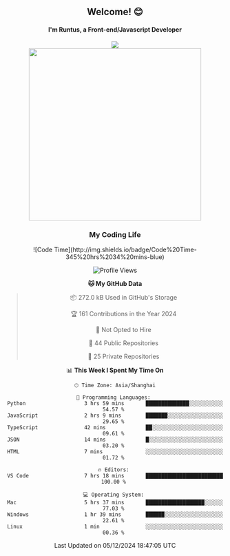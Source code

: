 

<div align="center">
    <div>    
        <h2>Welcome! 😊</h2>
        <h4> I'm Runtus, a Front-end/Javascript Developer</h4>
    </div>
    <img style="width=100%" src="https://github.com/user-attachments/assets/96bbb592-d82f-4a25-bfe7-39362c279943"> </img>
</div>


<div align="center">
<img src="https://github-readme-stats.vercel.app/api?username=Runtus&show_icons=true&theme=tokyonight" width=400 />

</div>

<div align="center">
<h3>My Coding Life</h3>
<!--START_SECTION:waka-->
![Code Time](http://img.shields.io/badge/Code%20Time-345%20hrs%2034%20mins-blue)

![Profile Views](http://img.shields.io/badge/Profile%20Views-4-blue)

**🐱 My GitHub Data** 

> 📦 272.0 kB Used in GitHub's Storage 
 > 
> 🏆 161 Contributions in the Year 2024
 > 
> 🚫 Not Opted to Hire
 > 
> 📜 44 Public Repositories 
 > 
> 🔑 25 Private Repositories 
 > 
📊 **This Week I Spent My Time On** 

```text
🕑︎ Time Zone: Asia/Shanghai

💬 Programming Languages: 
Python                   3 hrs 59 mins       ██████████████░░░░░░░░░░░   54.57 % 
JavaScript               2 hrs 9 mins        ███████░░░░░░░░░░░░░░░░░░   29.65 % 
TypeScript               42 mins             ██░░░░░░░░░░░░░░░░░░░░░░░   09.61 % 
JSON                     14 mins             █░░░░░░░░░░░░░░░░░░░░░░░░   03.20 % 
HTML                     7 mins              ░░░░░░░░░░░░░░░░░░░░░░░░░   01.72 % 

🔥 Editors: 
VS Code                  7 hrs 18 mins       █████████████████████████   100.00 % 

💻 Operating System: 
Mac                      5 hrs 37 mins       ███████████████████░░░░░░   77.03 % 
Windows                  1 hr 39 mins        ██████░░░░░░░░░░░░░░░░░░░   22.61 % 
Linux                    1 min               ░░░░░░░░░░░░░░░░░░░░░░░░░   00.36 % 
```


 Last Updated on 05/12/2024 18:47:05 UTC
<!--END_SECTION:waka-->
</div>
